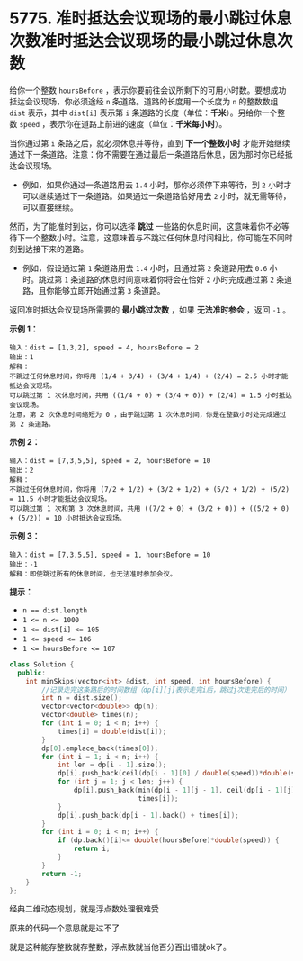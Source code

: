 # 5775. 准时抵达会议现场的最小跳过休息次数准时抵达会议现场的最小跳过休息次数

给你一个整数 `hoursBefore` ，表示你要前往会议所剩下的可用小时数。要想成功抵达会议现场，你必须途经 `n` 条道路。道路的长度用一个长度为 `n` 的整数数组 `dist` 表示，其中 `dist[i]` 表示第 `i` 条道路的长度（单位：**千米**）。另给你一个整数 `speed` ，表示你在道路上前进的速度（单位：**千米每小时**）。

当你通过第 `i` 条路之后，就必须休息并等待，直到 **下一个整数小时** 才能开始继续通过下一条道路。注意：你不需要在通过最后一条道路后休息，因为那时你已经抵达会议现场。

- 例如，如果你通过一条道路用去 `1.4` 小时，那你必须停下来等待，到 `2` 小时才可以继续通过下一条道路。如果通过一条道路恰好用去 `2` 小时，就无需等待，可以直接继续。

然而，为了能准时到达，你可以选择 **跳过** 一些路的休息时间，这意味着你不必等待下一个整数小时。注意，这意味着与不跳过任何休息时间相比，你可能在不同时刻到达接下来的道路。

- 例如，假设通过第 `1` 条道路用去 `1.4` 小时，且通过第 `2` 条道路用去 `0.6` 小时。跳过第 `1` 条道路的休息时间意味着你将会在恰好 `2` 小时完成通过第 `2` 条道路，且你能够立即开始通过第 `3` 条道路。

返回准时抵达会议现场所需要的 **最小跳过次数** ，如果 **无法准时参会** ，返回 `-1` 。

 

**示例 1：**

```
输入：dist = [1,3,2], speed = 4, hoursBefore = 2
输出：1
解释：
不跳过任何休息时间，你将用 (1/4 + 3/4) + (3/4 + 1/4) + (2/4) = 2.5 小时才能抵达会议现场。
可以跳过第 1 次休息时间，共用 ((1/4 + 0) + (3/4 + 0)) + (2/4) = 1.5 小时抵达会议现场。
注意，第 2 次休息时间缩短为 0 ，由于跳过第 1 次休息时间，你是在整数小时处完成通过第 2 条道路。
```

**示例 2：**

```
输入：dist = [7,3,5,5], speed = 2, hoursBefore = 10
输出：2
解释：
不跳过任何休息时间，你将用 (7/2 + 1/2) + (3/2 + 1/2) + (5/2 + 1/2) + (5/2) = 11.5 小时才能抵达会议现场。
可以跳过第 1 次和第 3 次休息时间，共用 ((7/2 + 0) + (3/2 + 0)) + ((5/2 + 0) + (5/2)) = 10 小时抵达会议现场。
```

**示例 3：**

```
输入：dist = [7,3,5,5], speed = 1, hoursBefore = 10
输出：-1
解释：即使跳过所有的休息时间，也无法准时参加会议。
```

 

**提示：**

- `n == dist.length`
- `1 <= n <= 1000`
- `1 <= dist[i] <= 105`
- `1 <= speed <= 106`
- `1 <= hoursBefore <= 107`

```c++
class Solution {
  public:
    int minSkips(vector<int> &dist, int speed, int hoursBefore) {
        //记录走完这条路后的时间数组（dp[i][j]表示走完i后，跳过j次走完后的时间）
        int n = dist.size();
        vector<vector<double>> dp(n);
        vector<double> times(n);
        for (int i = 0; i < n; i++) {
            times[i] = double(dist[i]);
        }
        dp[0].emplace_back(times[0]);
        for (int i = 1; i < n; i++) {
            int len = dp[i - 1].size();
            dp[i].push_back(ceil(dp[i - 1][0] / double(speed))*double(speed) + times[i]);
            for (int j = 1; j < len; j++) {
                dp[i].push_back(min(dp[i - 1][j - 1], ceil(dp[i - 1][j]/ double(speed))*double(speed)) +
                                times[i]);
            }
            dp[i].push_back(dp[i - 1].back() + times[i]);
        }
        for (int i = 0; i < n; i++) {
            if (dp.back()[i]<= double(hoursBefore)*double(speed)) {
                return i;
            }
        }
        return -1;
    }
};
```

经典二维动态规划，就是浮点数处理很难受

原来的代码一个意思就是过不了

就是这种能存整数就存整数，浮点数就当他百分百出错就ok了。